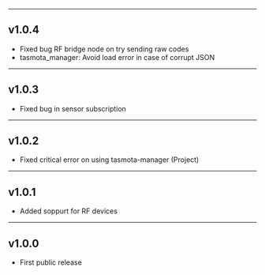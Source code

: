 -------------------
v1.0.4
-------------------
 - Fixed bug RF bridge node on try sending raw codes
 - tasmota_manager: Avoid load error in case of corrupt JSON 
-------------------
v1.0.3
-------------------
 - Fixed bug in sensor subscription 
-------------------
v1.0.2
-------------------
 - Fixed critical error on using tasmota-manager (Project)
-------------------
v1.0.1
-------------------
 - Added soppurt for RF devices
-------------------
v1.0.0
-------------------
 - First public release
